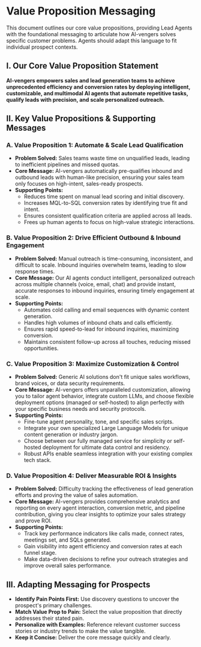 # Value Proposition Messaging

This document outlines our core value propositions, providing Lead Agents with the foundational messaging to articulate how AI-vengers solves specific customer problems. Agents should adapt this language to fit individual prospect contexts.

## I. Our Core Value Proposition Statement

**AI-vengers empowers sales and lead generation teams to achieve unprecedented efficiency and conversion rates by deploying intelligent, customizable, and multimodal AI agents that automate repetitive tasks, qualify leads with precision, and scale personalized outreach.**

## II. Key Value Propositions & Supporting Messages

### A. Value Proposition 1: Automate & Scale Lead Qualification

* **Problem Solved:** Sales teams waste time on unqualified leads, leading to inefficient pipelines and missed quotas.
* **Core Message:** AI-vengers automatically pre-qualifies inbound and outbound leads with human-like precision, ensuring your sales team only focuses on high-intent, sales-ready prospects.
* **Supporting Points:**
    * Reduces time spent on manual lead scoring and initial discovery.
    * Increases MQL-to-SQL conversion rates by identifying true fit and intent.
    * Ensures consistent qualification criteria are applied across all leads.
    * Frees up human agents to focus on high-value strategic interactions.

### B. Value Proposition 2: Drive Efficient Outbound & Inbound Engagement

* **Problem Solved:** Manual outreach is time-consuming, inconsistent, and difficult to scale. Inbound inquiries overwhelm teams, leading to slow response times.
* **Core Message:** Our AI agents conduct intelligent, personalized outreach across multiple channels (voice, email, chat) and provide instant, accurate responses to inbound inquiries, ensuring timely engagement at scale.
* **Supporting Points:**
    * Automates cold calling and email sequences with dynamic content generation.
    * Handles high volumes of inbound chats and calls efficiently.
    * Ensures rapid speed-to-lead for inbound inquiries, maximizing conversion.
    * Maintains consistent follow-up across all touches, reducing missed opportunities.

### C. Value Proposition 3: Maximize Customization & Control

* **Problem Solved:** Generic AI solutions don't fit unique sales workflows, brand voices, or data security requirements.
* **Core Message:** AI-vengers offers unparalleled customization, allowing you to tailor agent behavior, integrate custom LLMs, and choose flexible deployment options (managed or self-hosted) to align perfectly with your specific business needs and security protocols.
* **Supporting Points:**
    * Fine-tune agent personality, tone, and specific sales scripts.
    * Integrate your own specialized Large Language Models for unique content generation or industry jargon.
    * Choose between our fully managed service for simplicity or self-hosted deployment for ultimate data control and residency.
    * Robust APIs enable seamless integration with your existing complex tech stack.

### D. Value Proposition 4: Deliver Measurable ROI & Insights

* **Problem Solved:** Difficulty tracking the effectiveness of lead generation efforts and proving the value of sales automation.
* **Core Message:** AI-vengers provides comprehensive analytics and reporting on every agent interaction, conversion metric, and pipeline contribution, giving you clear insights to optimize your sales strategy and prove ROI.
* **Supporting Points:**
    * Track key performance indicators like calls made, connect rates, meetings set, and SQLs generated.
    * Gain visibility into agent efficiency and conversion rates at each funnel stage.
    * Make data-driven decisions to refine your outreach strategies and improve overall sales performance.

## III. Adapting Messaging for Prospects

* **Identify Pain Points First:** Use discovery questions to uncover the prospect's primary challenges.
* **Match Value Prop to Pain:** Select the value proposition that directly addresses their stated pain.
* **Personalize with Examples:** Reference relevant customer success stories or industry trends to make the value tangible.
* **Keep it Concise:** Deliver the core message quickly and clearly.